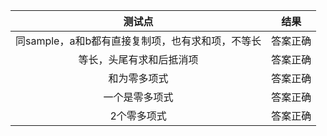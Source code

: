 测试点|结果
:-: | :-: 
同sample，a和b都有直接复制项，也有求和项，不等长|答案正确|
等长，头尾有求和后抵消项|答案正确|
和为零多项式|答案正确|
一个是零多项式|答案正确|
2个零多项式|答案正确|
